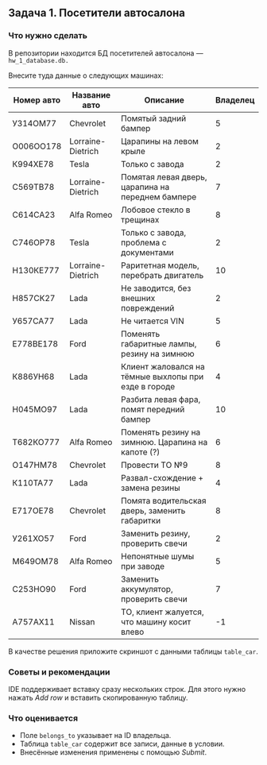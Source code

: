 ## Задача 1. Посетители автосалона
### Что нужно сделать

В репозитории находится БД посетителей автосалона — `hw_1_database.db.`

Внесите туда данные о следующих машинах:

| Номер авто | Название авто     | Описание                                              | Владелец |
|------------|-------------------|-------------------------------------------------------|----------|
| У314ОМ77   | Chevrolet         | Помятый задний бампер                                 | 5        |
| О006ОО178  | Lorraine-Dietrich | Царапины на левом крыле                               | 2        |
| К994ХЕ78   | Tesla             | Только с завода                                       | 2        |
| С569ТВ78   | Lorraine-Dietrich | Помятая левая дверь, царапина на переднем бампере     | 7        |
| С614СА23   | Alfa Romeo        | Лобовое стекло в трещинах                             | 8        |
| С746ОР78   | Tesla             | Только с завода, проблема с документами               | 2        |
| Н130КЕ777  | Lorraine-Dietrich | Раритетная модель, перебрать двигатель                | 10       |
| Н857СК27   | Lada              | Не заводится, без внешних повреждений                 | 2        |
| У657СА77   | Lada              | Не читается VIN                                       | 5        |
| Е778ВЕ178  | Ford              | Поменять габаритные лампы, резину на зимнюю           | 6        |
| К886УН68   | Lada              | Клиент жаловался на тёмные выхлопы при езде в городе  | 4        |
| Н045МО97   | Lada              | Разбита левая фара, помят передний бампер             | 10       |
| Т682КО777  | Alfa Romeo        | Поменять резину на зимнюю. Царапина на капоте (?)     | 6        |
| О147НМ78   | Chevrolet         | Провести ТО №9                                        | 8        |
| К110ТА77   | Lada              | Развал-схождение + замена резины                      | 4        |
| Е717ОЕ78   | Chevrolet         | Помята водительская дверь, заменить габаритки         | 8        |
| У261ХО57   | Ford              | Заменить резину, проверить свечи                      | 2        |
| М649ОМ78   | Alfa Romeo        | Непонятные шумы при заводе                            | 5        |
| С253НО90   | Ford              | Заменить аккумулятор, проверить свечи                 | 7        |
| А757АХ11   | Nissan            | ТО, клиент жалуется, что машину косит влево           | -1       |

В качестве решения приложите скриншот с данными таблицы `table_car`.

### Советы и рекомендации
IDE поддерживает вставку сразу нескольких строк. Для этого нужно нажать _Add row_ и 
вставить скопированную таблицу.
### Что оценивается
* Поле `belongs_to` указывает на ID владельца.
* Таблица `table_car` содержит все записи, данные в условии.
* Внесённые изменения применены с помощью *Submit*.
